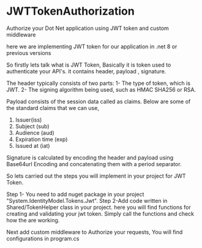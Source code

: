 # JWTTokenAuthorization
Authorize your Dot Net application using JWT token and custom middleware

here we are implementing JWT token for our application in .net 8 or previous versions

So firstly lets talk what is JWT Token, Basically it is token used to authenticate your API's. it contains header, payload , signature.

The header typically consists of two parts:
1- The type of token, which is JWT.
2- The signing algorithm being used, such as HMAC SHA256 or RSA.  

Payload consists of the session data called as claims. Below are some of the standard claims that we can use, 
1. Issuer(iss)
2. Subject (sub)
3. Audience (aud)
4. Expiration time (exp)
5. Issued at (iat)

Signature is calculated by encoding the header and payload using Base64url Encoding and concatenating them with a period separator.

So lets carried out the steps you will implement in your project for JWT Token.

Step 1- You need to add nuget package in your project "System.IdentityModel.Tokens.Jwt".
Step 2-Add code written in Shared/TokenHelper class in your project. here you will find functions for creating and validating your jwt token.
Simply call the functions and check how the are working.


Next add custom middleware to Authorize your requests, You will find configurations in program.cs

